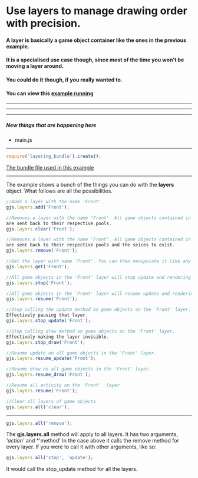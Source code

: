 [example]: http://diegomarquez.github.io/game/examples/layering/index.html
[bundles]: ../resources/bundles
[bundle]: ../resources/bundles/layering_bundle.js

# Use layers to manage drawing order with precision.

#### A layer is basically a game object container like the ones in the previous example.
#### It is a specialised use case though, since most of the time you won't be moving a layer around.
#### You could do it though, if you really wanted to.

#### You can view this [example running][example]

**********
**********
**********

##### New things that are happening here

* main.js

**********

```javascript
require('layering_bundle').create();  
```

[The bundle file used in this example][bundle]

**********

The example shows a bunch of the things you can do with the **layers** object. What follows are all the possibilities.

```javascript
//Adds a layer with the name 'Front'.
gjs.layers.add('Front');
```

```javascript
//Removes a layer with the name 'Front'. All game objects contained in it 
are sent back to their respective pools.
gjs.layers.clear('Front');
```

```javascript
//Removes a layer with the name 'Front'. All game objects contained in it 
are sent back to their respective pools and the seices to exist.
gjs.layers.remove('Front');
```

```javascript
//Get the layer with name 'Front'. You can then manipulate it like any other game object.
gjs.layers.get('Front');
```

```javascript
//All game objects in the 'Front' layer will stop update and rendering
gjs.layers.stop('Front');
```

```javascript
//All game objects in the 'Front' layer will resume update and rendering
gjs.layers.resume('Front');
```

```javascript
//Stop calling the update method on game objects on the 'Front' layer. 
Effectively pausing that layer.
gjs.layers.stop_update('Front');
```

```javascript
//Stop calling draw method on game objects on the 'Front' layer. 
Effectively making the layer invisible.
gjs.layers.stop_draw('Front');
```

```javascript
//Resume update on all game objects in the 'Front' layer.
gjs.layers.resume_update('Front');
```

```javascript
//Resume draw on all game objects in the 'Front' layer.
gjs.layers.resume_draw('Front');
```

```javascript
//Resume all activity on the 'Front'  layer
gjs.layers.resume('Front');
```

```javascript
//Clear all layers of game objects
gjs.layers.all('clear');
```
************

```javascript
gjs.layers.all('remove');
```

The **gjs.layers.all** method will apply to all layers. It has two arguments, *'action'* and *'method' In the case above it calls the remove method for every layer. If you were to call it with other arguments, like so:

```javascript
gjs.layers.all('stop', 'update');
```

It would call the stop_update method for all the layers.

